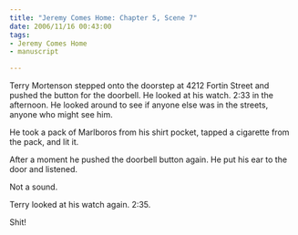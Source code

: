 ```yaml
--- 
title: "Jeremy Comes Home: Chapter 5, Scene 7"
date: 2006/11/16 00:43:00
tags: 
- Jeremy Comes Home
- manuscript

---
```


Terry Mortenson stepped onto the doorstep at 4212 Fortin Street and pushed the button for the doorbell.  He looked at his watch.  2:33 in the afternoon.  He looked around to see if anyone else was in the streets, anyone who might see him.

He took a pack of Marlboros from his shirt pocket, tapped a cigarette from the pack, and lit it.

After a moment he pushed the doorbell button again.  He put his ear to the door and listened.

Not a sound.

Terry looked at his watch again.  2:35.

Shit!
